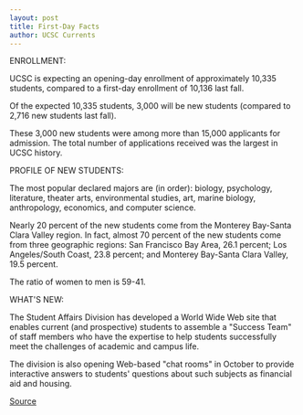 ```yaml
---
layout: post
title: First-Day Facts
author: UCSC Currents
---
```


ENROLLMENT:

UCSC is expecting an opening-day enrollment of approximately 10,335 students, compared to a first-day enrollment of 10,136 last fall.

Of the expected 10,335 students, 3,000 will be new students (compared to 2,716 new students last fall).

These 3,000 new students were among more than 15,000 applicants for admission. The total number of applications received was the largest in UCSC history.  

PROFILE OF NEW STUDENTS:

The most popular declared majors are (in order): biology, psychology, literature, theater arts, environmental studies, art, marine biology, anthropology, economics, and computer science.

Nearly 20 percent of the new students come from the Monterey Bay-Santa Clara Valley region. In fact, almost 70 percent of the new students come from three geographic regions: San Francisco Bay Area, 26.1 percent; Los Angeles/South Coast, 23.8 percent; and Monterey Bay-Santa Clara Valley, 19.5 percent.

The ratio of women to men is 59-41.  

WHAT'S NEW:

The Student Affairs Division has developed a World Wide Web site that enables current (and prospective) students to assemble a "Success Team" of staff members who have the expertise to help students successfully meet the challenges of academic and campus life.

The division is also opening Web-based "chat rooms" in October to provide interactive answers to students' questions about such subjects as financial aid and housing.

[Source](http://www1.ucsc.edu/oncampus/currents/96-09-23/first.day.htm "Permalink to Untitled")
